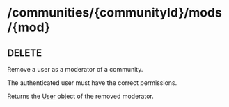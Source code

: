 # /communities/{communityId}/mods/\{mod}

## DELETE

Remove a user as a moderator of a community.

The authenticated user must have the correct permissions.

Returns the [User](/api/types#user) object of the removed moderator.
